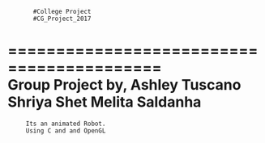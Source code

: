            #College Project 
           #CG_Project_2017
==========================================  
           Group Project by,
            Ashley Tuscano 
             Shriya Shet
           Melita Saldanha
========================================== 
         Its an animated Robot.
         Using C and and OpenGL
